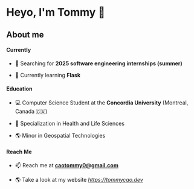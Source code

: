 # Heyo, I'm Tommy 👋


## About me

#### Currently

- 🤔 Searching for **2025 software engineering internships (summer)**

- 📖 Currently learning **Flask**

#### Education

- 💻 Computer Science Student at the **Concordia University** (Montreal, Canada 🇨🇦)

- 🧬 Specialization in Health and Life Sciences

- 🌎 Minor in Geospatial Technologies


#### Reach Me

- 📫 Reach me at **caotommy0@gmail.com**

- 🌎 Take a look at my website *https://tommycao.dev*

<!--
**Tom-Cao/Tom-Cao** is a ✨ _special_ ✨ repository because its `README.md` (this file) appears on your GitHub profile.

Here are some ideas to get you started:

- 🔭 I’m currently working on ...
- 🌱 I’m currently learning ...
- 👯 I’m looking to collaborate on ...
- 🤔 I’m looking for help with ...
- 💬 Ask me about ...
- 📫 How to reach me: ...
- 😄 Pronouns: ...
- ⚡ Fun fact: ...
-->
